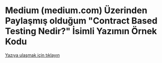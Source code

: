 # Medium (medium.com) Üzerinden Paylaşmış olduğum "Contract Based Testing Nedir?" İsimli Yazımın Örnek Kodu

[Yazıya ulaşmak için tıklayın](https://metinalniacik.medium.com/contract-based-testing-nedir-dbc30ead58e9)
